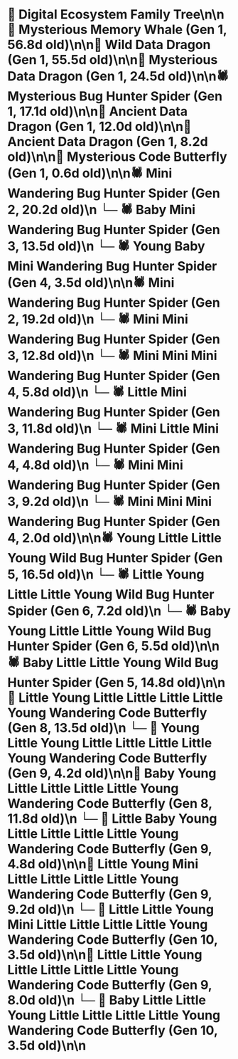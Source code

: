 # 🌳 Digital Ecosystem Family Tree\n\n🐋 Mysterious Memory Whale (Gen 1, 56.8d old)\n\n🐉 Wild Data Dragon (Gen 1, 55.5d old)\n\n🐉 Mysterious Data Dragon (Gen 1, 24.5d old)\n\n🕷️ Mysterious Bug Hunter Spider (Gen 1, 17.1d old)\n\n🐉 Ancient Data Dragon (Gen 1, 12.0d old)\n\n🐉 Ancient Data Dragon (Gen 1, 8.2d old)\n\n🦋 Mysterious Code Butterfly (Gen 1, 0.6d old)\n\n🕷️ Mini Wandering Bug Hunter Spider (Gen 2, 20.2d old)\n  └─ 🕷️ Baby Mini Wandering Bug Hunter Spider (Gen 3, 13.5d old)\n    └─ 🕷️ Young Baby Mini Wandering Bug Hunter Spider (Gen 4, 3.5d old)\n\n🕷️ Mini Wandering Bug Hunter Spider (Gen 2, 19.2d old)\n  └─ 🕷️ Mini Mini Wandering Bug Hunter Spider (Gen 3, 12.8d old)\n    └─ 🕷️ Mini Mini Mini Wandering Bug Hunter Spider (Gen 4, 5.8d old)\n  └─ 🕷️ Little Mini Wandering Bug Hunter Spider (Gen 3, 11.8d old)\n    └─ 🕷️ Mini Little Mini Wandering Bug Hunter Spider (Gen 4, 4.8d old)\n  └─ 🕷️ Mini Mini Wandering Bug Hunter Spider (Gen 3, 9.2d old)\n    └─ 🕷️ Mini Mini Mini Wandering Bug Hunter Spider (Gen 4, 2.0d old)\n\n🕷️ Young Little Little Young Wild Bug Hunter Spider (Gen 5, 16.5d old)\n  └─ 🕷️ Little Young Little Little Young Wild Bug Hunter Spider (Gen 6, 7.2d old)\n  └─ 🕷️ Baby Young Little Little Young Wild Bug Hunter Spider (Gen 6, 5.5d old)\n\n🕷️ Baby Little Little Young Wild Bug Hunter Spider (Gen 5, 14.8d old)\n\n🦋 Little Young Little Little Little Little Young Wandering Code Butterfly (Gen 8, 13.5d old)\n  └─ 🦋 Young Little Young Little Little Little Little Young Wandering Code Butterfly (Gen 9, 4.2d old)\n\n🦋 Baby Young Little Little Little Little Young Wandering Code Butterfly (Gen 8, 11.8d old)\n  └─ 🦋 Little Baby Young Little Little Little Little Young Wandering Code Butterfly (Gen 9, 4.8d old)\n\n🦋 Little Young Mini Little Little Little Little Young Wandering Code Butterfly (Gen 9, 9.2d old)\n  └─ 🦋 Little Little Young Mini Little Little Little Little Young Wandering Code Butterfly (Gen 10, 3.5d old)\n\n🦋 Little Little Young Little Little Little Little Young Wandering Code Butterfly (Gen 9, 8.0d old)\n  └─ 🦋 Baby Little Little Young Little Little Little Little Young Wandering Code Butterfly (Gen 10, 3.5d old)\n\n